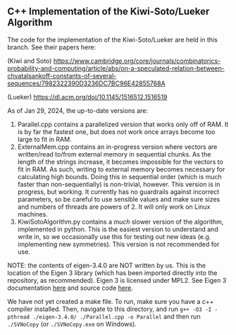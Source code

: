 ## C++ Implementation of the Kiwi-Soto/Lueker Algorithm
The code for the implementation of the Kiwi-Soto/Lueker are held in this branch.
See their papers here:

(Kiwi and Soto) https://www.cambridge.org/core/journals/combinatorics-probability-and-computing/article/abs/on-a-speculated-relation-between-chvatalsankoff-constants-of-several-sequences/7982322390D3236DC7BC96E42855768A

(Lueker) https://dl.acm.org/doi/10.1145/1516512.1516519


As of Jan 29, 2024, the up-to-date versions are:
1. Parallel.cpp contains a parallelized version that works only off of RAM. It is by far the fastest one, but does not work once arrays become too large to fit in RAM.
2. ExternalMem.cpp contains an in-progress version where vectors are written/read to/from external memory in sequential chunks. As the length of the strings increase, it becomes impossible for the vectors to fit in RAM. As such, writing to external memory becomes necessary for calculating high bounds. Doing this in sequential order (which is much faster than non-sequentially) is non-trivial, however. This version is in progress, but working. It currently has no guardrails against incorrect parameters, so be careful to use sensible values and make sure sizes and numbers of threads are powers of 2. It will only work on Linux machines.
3. KiwiSotoAlgorithm.py contains a *much* slower version of the algorithm, implemented in python. This is the easiest version to understand and write in, so we occasionally use this for testing out new ideas (e.g. implementing new symmetries). This version is not recommended for use.

NOTE: the contents of eigen-3.4.0 are NOT written by us. This is the location of the Eigen 3 library (which has been imported directly into the repository, as recommended). Eigen 3 is licensed under MPL2. See Eigen 3 documentation [here](https://eigen.tuxfamily.org/index) and source code [here](https://gitlab.com/libeigen/eigen).


We have not yet created a make file. To run, make sure you have a c++ compiler installed. Then, navigate to this directory, and run `g++ -O3 -I -pthread ./eigen-3.4.0/ ./Parallel.cpp -o Parallel` and then run `./SVNoCopy` (or `./SVNoCopy.exe` on Windows).
